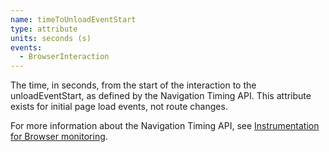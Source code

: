 ```yaml
---
name: timeToUnloadEventStart
type: attribute
units: seconds (s)
events:
  - BrowserInteraction
---
```


The time, in seconds, from the start of the interaction to the unloadEventStart, as defined by the Navigation Timing API. This attribute exists for initial page load events, not route changes.

For more information about the Navigation Timing API, see [Instrumentation for Browser monitoring](/docs/browser/new-relic-browser/page-load-timing-resources/instrumentation-browser-monitoring#navigation-api).
